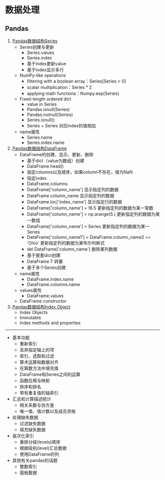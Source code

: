 # 数据处理
## Pandas
1. [Pandas数据结构Series][1]
    - Series创建与更新
        - Series.values
        - Series.index
        - 基于index更新value
        - 基于index显示多行
    - NumPy-like operations
        - filtering with a boolean array：Series[Series > 0]
        - scalar multiplication：Series * 2
        - applying math functions：Numpy.exp(Series)
    - Fixed-length ordered dict
        - value in Series
        - Pandas.isnull(Series)
        - Pandas.notnull(Series)
        - Series.isnull()
        - Series + Series 对应index的值相加
    - name属性
        - Series.name
        - Series.index.name
1. [Pandas数据结构DataFrame][2]
    - DataFrame的创建、显示、更新、删除
        - 基于dict（value为数组）创建
        - DataFrame.head()
        - 指定columns以及顺序，如果column不存在，值为NaN
        - 指定index
        - DataFrame.columns
        - DataFrame['column_name'] 显示指定列的数据
        - DataFrame.column_name 显示指定列的数据
        - DataFrame.loc['index_name'] 显示指定行的数据
        - DataFrame['column_name'] = 16.5 更新指定列的数据为某一常数
        - DataFrame['column_name'] = np.arange(5.) 更新指定列的数据为某一数组
        - DataFrame['column_name'] = Series 更新指定列的数据为某一Series
        - DataFrame['column_name1'] = DataFrame.column_name2 == 'Ohio' 更新指定列的数据为某布尔判断式
        - del DataFrame['column_name'] 删除某列数据
        - 基于嵌套dict创建
        - DataFrame.T 转置
        - 基于多个Series创建
    - name属性
        - DataFrame.index.name
        - DataFrame.columns.name
    - values属性
        - DataFrame.values
    - DataFrame constructor
1. [Pandas数据结构Index Object][3]
    - Index Objects
    - Immutable
    - Index methods and properties


[1]: pandas-series.ipynb
[2]: pandas-dataframe.ipynb
[3]: pandas-index.ipynb
---
- 基本功能
    - 重新索引
    - 丢弃指定轴上的项
    - 索引、选取和过滤
    - 算术运算和数据对齐
    - 在算数方法中填充值
    - DataFrame和Series之间的运算
    - 函数应用与映射
    - 排序和排名
    - 带有重复值的轴索引
- 汇总和计算描述统计
    - 相关系数与协方差
    - 唯一值、值计数以及成员资格
- 处理缺失数据
    - 过滤缺失数据
    - 填充缺失数据
- 层次化索引
    - 重排分级(levels)顺序
    - 根据级别(level)汇总数据
    - 使用DataFrame的列
- 其他有关pandas的话题
    - 整数索引
    - 面板数据